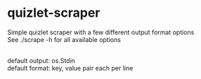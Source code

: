 # quizlet-scraper
Simple quizlet scraper with a few different output format options  
See ./scrape -h for all available options<br><br>

default output: os.Stdin  
default format: key, value pair each per line 
